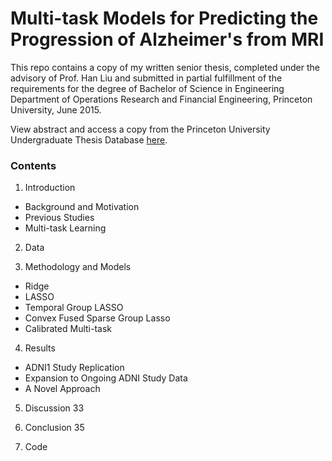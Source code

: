 # Multi-task Models for Predicting the Progression of Alzheimer's from MRI
This repo contains a copy of my written senior thesis, completed under the advisory of Prof. Han Liu and submitted in partial fulfillment of the requirements for the degree of Bachelor of Science in Engineering Department of Operations Research and Financial Engineering, Princeton University, June 2015. 

View abstract and access a copy from the Princeton University Undergraduate Thesis Database <a href="http://dataspace.princeton.edu/jspui/handle/88435/dsp01k930c040d">here</a>.

### Contents
1. Introduction
* Background and Motivation 
* Previous Studies
* Multi-task Learning

2. Data

3. Methodology and Models
* Ridge
* LASSO
* Temporal Group LASSO
* Convex Fused Sparse Group Lasso
* Calibrated Multi-task 

4. Results
* ADNI1 Study Replication 
* Expansion to Ongoing ADNI Study Data 
* A Novel Approach 

5. Discussion 33

6. Conclusion 35

7. Code